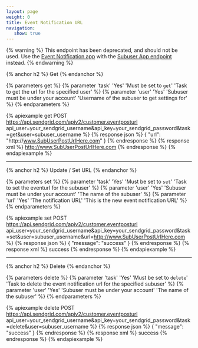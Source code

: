 ```yaml
---
layout: page
weight: 0
title: Event Notification URL
navigation:
   show: true
---
```


{% warning %}
This endpoint has been deprecated, and should not be used. Use the [Event Notification app]({{root_url}}/API_Reference/Web_API/filter_settings.html#-Event-Notification) with the [Subuser App endpoint]({{root_url}}/API_Reference/Customer_Subuser_API/apps.html) instead.
{% endwarning %}

{% anchor h2 %}
Get 
{% endanchor %}

{% parameters get %}
 {% parameter 'task' 'Yes' 'Must be set to <code>get</code>' 'Task to get the url for the specified user' %}
 {% parameter 'user' 'Yes' 'Subuser must be under your account' 'Username of the subuser to get settings for' %}
{% endparameters %}


{% apiexample get POST https://api.sendgrid.com/apiv2/customer.eventposturl api_user=your_sendgrid_username&api_key=your_sendgrid_password&task=get&user=subuser_username %}
  {% response json %}
{
  "url": "http:\/\/www.SubUserPostUrlHere.com"
}
  {% endresponse %}
  {% response xml %}
<url>http://www.SubUserPostUrlHere.com</url>
  {% endresponse %}
{% endapiexample %}

* * * * *

{% anchor h2 %}
Update / Set URL 
{% endanchor %}

{% parameters set %}
 {% parameter 'task' 'Yes' 'Must be set to <code>set</code>' 'Task to set the eventurl for the subuser' %}
 {% parameter 'user' 'Yes' 'Subuser must be under your account' 'The name of the subuser' %}
 {% parameter 'url' 'Yes' 'The notification URL' 'This is the new event notification URL' %}
{% endparameters %}

{% apiexample set POST https://api.sendgrid.com/apiv2/customer.eventposturl api_user=your_sendgrid_username&api_key=your_sendgrid_password&task=set&user=subuser_username&url=http://www.SubUserPostUrlHere.com %}
  {% response json %}
{
  "message": "success"
}
  {% endresponse %}
  {% response xml %}
<result>
   <message>success</message>
</result>
  {% endresponse %}
{% endapiexample %}

* * * * *

{% anchor h2 %}
Delete 
{% endanchor %}

{% parameters delete %}
 {% parameter 'task' 'Yes' 'Must be set to <code>delete</code>' 'Task to delete the event notification url for the specified subuser' %}
 {% parameter 'user' 'Yes' 'Subuser must be under your account' 'The name of the subuser' %}
{% endparameters %}

{% apiexample delete POST https://api.sendgrid.com/apiv2/customer.eventposturl api_user=your_sendgrid_username&api_key=your_sendgrid_password&task=delete&user=subuser_username %}
  {% response json %}
{
  "message": "success"
}
  {% endresponse %}
  {% response xml %}
<result>
   <message>success</message>
</result>
  {% endresponse %}
{% endapiexample %}
